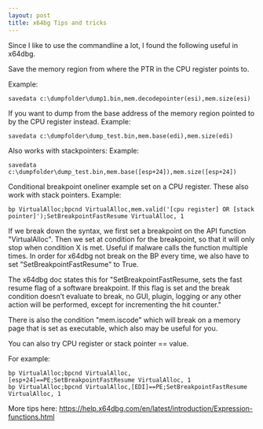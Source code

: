 ```yaml
---
layout: post
title: x64bg Tips and tricks
---
```


Since I like to use the commandline a lot, I found the following useful in x64dbg.

Save the memory region from where the PTR in the CPU register points to.

Example:
```
savedata c:\dumpfolder\dump1.bin,mem.decodepointer(esi),mem.size(esi)
```

If you want to dump from the base address of the memory region pointed to by the CPU register instead.
Example:
```
savedata c:\dumpfolder\dump_test.bin,mem.base(edi),mem.size(edi)
```
Also works with stackpointers:
Example:
```
savedata c:\dumpfolder\dump_test.bin,mem.base([esp+24]),mem.size([esp+24])
```

Conditional breakpoint oneliner example set on a CPU register. These also work with stack pointers.
Example:
```
bp VirtualAlloc;bpcnd VirtualAlloc,mem.valid('[cpu register] OR [stack pointer]');SetBreakpointFastResume VirtualAlloc, 1
```

If we break down the syntax, we first set a breakpoint on the API function "VirtualAlloc". Then we set at condition for the breakpoint, so that it will only stop when condition X is met. Useful if malware calls the function multiple times. In order for x64dbg not  break on the BP every time, we also have to set "SetBreakpointFastResume" to True.

The x64dbg doc states this for "SetBreakpointFastResume, sets the fast resume flag of a software breakpoint. If this flag is set and the break condition doesn’t evaluate to break, no GUI, plugin, logging or any other action will be performed, except for incrementing the hit counter."

There is also the condition "mem.iscode" which will break on a memory page that is set as executable, which also may be useful for you.

You can also try CPU register or stack pointer == value.

For example:
```
bp VirtualAlloc;bpcnd VirtualAlloc,[esp+24]==PE;SetBreakpointFastResume VirtualAlloc, 1
bp VirtualAlloc;bpcnd VirtualAlloc,[EDI]==PE;SetBreakpointFastResume VirtualAlloc, 1
```

More tips here:
https://help.x64dbg.com/en/latest/introduction/Expression-functions.html

